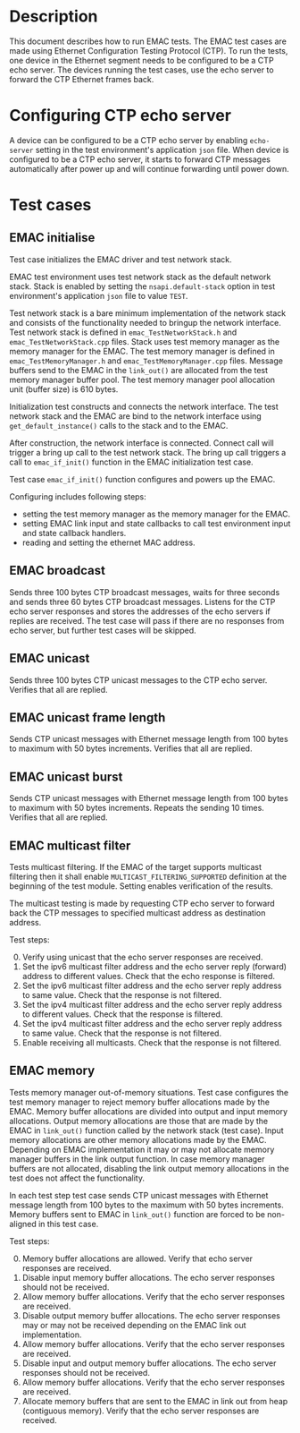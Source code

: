 # Description

This document describes how to run EMAC tests. The EMAC test cases are made using Ethernet Configuration Testing Protocol (CTP). To run the tests, one device in the Ethernet segment needs to be configured to be a CTP echo server. The devices running the test cases, use the echo server to forward the CTP Ethernet frames back.

# Configuring CTP echo server

A device can be configured to be a CTP echo server by enabling `echo-server` setting in the test environment's application `json` file. When device is configured to be a CTP echo server, it starts to forward CTP messages automatically after power up and will continue forwarding until power down.

# Test cases

## EMAC initialise

Test case initializes the EMAC driver and test network stack.

EMAC test environment uses test network stack as the default network stack. Stack is enabled by setting
the `nsapi.default-stack` option in test environment's application `json` file to value `TEST`.

Test network stack is a bare minimum implementation of the network stack and consists of the functionality needed to bringup the network interface. Test network stack is defined in `emac_TestNetworkStack.h` and `emac_TestNetworkStack.cpp` files. Stack uses test memory manager as the memory manager for the EMAC. The test memory manager is defined in `emac_TestMemoryManager.h` and `emac_TestMemoryManager.cpp` files. Message buffers send to the EMAC in the `link_out()` are allocated from the test memory manager buffer pool. The test memory manager pool allocation unit (buffer size) is 610 bytes.

Initialization test constructs and connects the network interface. The test network stack and the EMAC are bind to the network interface using `get_default_instance()` calls to the stack and to the EMAC.

After construction, the network interface is connected. Connect call will trigger a bring up call to the test network stack. The bring up call triggers a call to `emac_if_init()` function in the EMAC initialization test case. 

Test case `emac_if_init()` function configures and powers up the EMAC.

Configuring includes following steps:
* setting the test memory manager as the memory manager for the EMAC.
* setting EMAC link input and state callbacks to call test environment input and state callback handlers.
* reading and setting the ethernet MAC address.

## EMAC broadcast

Sends three 100 bytes CTP broadcast messages, waits for three seconds and sends three 60 bytes CTP broadcast messages. Listens for the CTP echo server responses and stores the addresses of the echo servers if replies are received. The test case will pass if there are no responses from echo server, but further test cases will be skipped.

## EMAC unicast

Sends three 100 bytes CTP unicast messages to the CTP echo server. Verifies that all are replied. 

## EMAC unicast frame length
 
Sends CTP unicast messages with Ethernet message length from 100 bytes to maximum with 50 bytes increments. Verifies that all are replied. 

## EMAC unicast burst
 
Sends CTP unicast messages with Ethernet message length from 100 bytes to maximum with 50 bytes increments. Repeats the sending 10 times. Verifies that all are replied. 

## EMAC multicast filter
 
Tests multicast filtering. If the EMAC of the target supports multicast filtering then it shall enable `MULTICAST_FILTERING_SUPPORTED` definition at the beginning of the test module. Setting enables verification of the results.

The multicast testing is made by requesting CTP echo server to forward back the CTP messages to specified multicast address as destination address.

Test steps:

0. Verify using unicast that the echo server responses are received.
1. Set the ipv6 multicast filter address and the echo server reply (forward) address to different values. Check that the echo response is filtered.
2. Set the ipv6 multicast filter address and the echo server reply address to same value. Check that the response is not filtered.
3. Set the ipv4 multicast filter address and the echo server reply address to different values. Check that the response is filtered.
4. Set the ipv4 multicast filter address and the echo server reply address to same value. Check that the response is not filtered.
5. Enable receiving all multicasts. Check that the response is not filtered.

## EMAC memory

Tests memory manager out-of-memory situations. Test case configures the test memory manager to reject memory buffer allocations made by the EMAC. Memory buffer allocations are divided into output and input memory allocations. Output memory allocations are those that are made by the EMAC in `link_out()` function called by the network stack (test case). Input memory allocations are other memory allocations made by the EMAC. Depending on EMAC implementation it may or may not allocate memory manager buffers in the link output function. In case memory manager buffers are not allocated, disabling the link output memory allocations in the test does not affect the functionality.

In each test step test case sends CTP unicast messages with Ethernet message length from 100 bytes to the maximum with 50 bytes increments. Memory buffers sent to EMAC in `link_out()` function are forced to be non-aligned in this test case.

Test steps:

0. Memory buffer allocations are allowed. Verify that echo server responses are received.
1. Disable input memory buffer allocations. The echo server responses should not be received.
2. Allow memory buffer allocations. Verify that the echo server responses are received.
3. Disable output memory buffer allocations. The echo server responses may or may not be received depending on the EMAC link out implementation.
4. Allow memory buffer allocations. Verify that the echo server responses are received.
5. Disable input and output memory buffer allocations. The echo server responses should not be received.
6. Allow memory buffer allocations. Verify that the echo server responses are received.
7. Allocate memory buffers that are sent to the EMAC in link out from heap (contiguous memory). Verify that the echo server responses are received.

